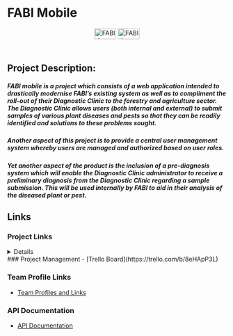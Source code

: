  # FABI Mobile
 
 <div style="height:50px;" align="center">
<img src="https://drive.google.com/uc?export=view&id=1zuoms4mLG9tGefRy9OVbY9WGuxMRr6cw" alt="FABI Logo" title="FABI" style="width:50px; height:25px; text-align:center;" />
<img src="https://drive.google.com/uc?export=view&id=114zeT9UmmtfVQtCq4B2y449ur8A2SSgP" alt="FABI Logo" title="FABI" style="width:50px; height:25px; text-align:center;" />
</div>
 
## Project Description:

##### FABI mobile is a project which consists of a web application intended to drastically modernise FABI’s existing system as well as to compliment the roll-out of their Diagnostic Clinic to the forestry and agriculture sector. The Diagnostic Clinic allows users (both internal and external) to submit samples of various plant diseases and pests so that they can be readily identified and solutions to these problems sought. 

##### Another aspect of this project is to provide a central user management system whereby users are managed and authorized based on user roles.

##### Yet another aspect of the product is the inclusion of a pre-diagnosis system which will enable the Diagnostic Clinic administrator to receive a preliminary diagnosis from the Diagnostic Clinic regarding a sample submission. This will be used internally by FABI to aid in their analysis of the diseased plant or pest.
 

## Links  

 ### Project Links
 <details>
  - [System Requirments Specification](https://drive.google.com/file/d/1E7IQ1AnOAoHywCSzPf8s_ZMcr_qK20vg/view?usp=sharing)
  - [Coding Standards Document](https://drive.google.com/file/d/17qzn81O7YsrfYEGfqcfM2fBYbwJtOBNR/view?usp=sharing)
  -  [Testing Policy](https://drive.google.com/open?id=1I15_cTvppMLwd4qmaj3ACeBw86ofFmb3)  
  -  [User Manual](https://drive.google.com/file/d/1AndIEYq4z6hI2ZLYG-NsBC-IstzW45GG/view?usp=sharing)
  - [Organization User Manual](https://drive.google.com/file/d/1aEoaI_9jmkHjkFuxXkBXPkjQDllSNI6C/view?usp=sharing)
  - [Overview Presentation](https://docs.google.com/presentation/d/1VbTXs8X7zrWnlnVac4awau8aMn8qUsw_FhL8Fp3rc6I/edit?usp=sharing)
  - [System Video Guide](https://drive.google.com/file/d/1_GnB4AD8M_TtIGbHmV41mGmwPm66ZpjF/view?usp=sharing)
  </details>
 ### Project Management
  - [Trello Board](https://trello.com/b/8eHApP3L)
  
 ### Team Profile Links
 - [Team Profiles and Links](https://docs.google.com/document/d/1vJjeYzAnjHSHvkBwMpa8e_rOYxyfs8UxwsGh3De-mAU/edit?usp=sharing)
  
 ### API Documentation
  - [API Documentation](https://docs.google.com/document/d/152uRnjIvPLhIUICAdrP81QzDYHDmgYwpzoRo9Kz-PQE/edit?usp=sharing)

